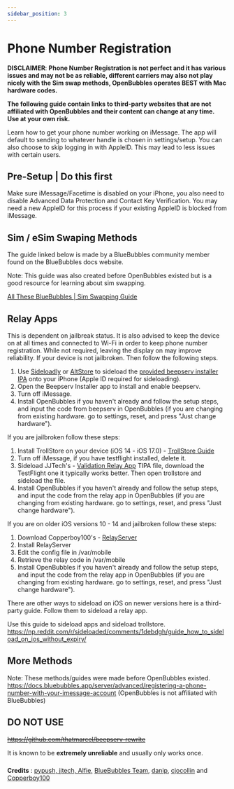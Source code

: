 ```yaml
---
sidebar_position: 3
---
```

# Phone Number Registration
**DISCLAIMER**: **Phone Number Registration is not perfect and it has various issues and may not be as reliable, different carriers may also not play nicely with the Sim swap methods, OpenBubbles operates BEST with Mac hardware codes.**

**The following guide contain links to third-party websites that are not affiliated with OpenBubbles and their content can change at any time. Use at your own risk.**

Learn how to get your phone number working on iMessage. The app will default to sending to whatever handle is chosen in settings/setup. 
You can also choose to skip logging in with AppleID. This may lead to less issues with certain users.

## Pre-Setup | Do this first
Make sure iMessage/Facetime is disabled on your iPhone, you also need to disable Advanced Data Protection and Contact Key Verification.
You may need a new AppleID for this process if your existing AppleID is blocked from iMessage.

## Sim / eSim Swaping Methods
The guide linked below is made by a BlueBubbles community member found on the BlueBubbles docs website. 

Note: This guide was also created before OpenBubbles existed but is a good resource for learning about sim swapping.

[All These BlueBubbles | Sim Swapping Guide](https://guide.atbluebubbles.com/ )

## Relay Apps
This is dependent on jailbreak status. It is also advised to keep the device on at all times and connected to Wi-Fi in order to keep phone number registration. While not required, leaving the display on may improve reliability.
If your device is not jailbroken. Then follow the following steps.

1. Use [Sideloadly](https://sideloadly.io/) or [AltStore](https://altstore.io/) to sideload the [provided beepserv installer IPA](https://cdn.discordapp.com/attachments/1130641573244317736/1230994423958077450/beepserv_installer_v0.1.ipa?ex=66d0e8e5&is=66cf9765&hm=04366038bd916e9b5e04e217a2023df6a39ee3877e7b1eba827b95a36940ca29&) onto your iPhone (Apple ID required for sideloading).
2. Open the Beepserv Installer app to install and enable beepserv.
3. Turn off iMessage.
4. Install OpenBubbles if you haven't already and follow the setup steps, and input the code from beepserv in OpenBubbles (if you are changing from existing hardware. go to settings, reset, and press "Just change hardware").

If you are jailbroken follow these steps:

1. Install TrollStore on your device (iOS 14 - iOS 17.0) - [TrollStore Guide](https://ios.cfw.guide/installing-trollstore/)
2. Turn off iMessage, if you have testflight installed, delete it.
3. Sideload JJTech's - [Validation Relay App](https://github.com/JJTech0130/ValidationRelay/releases) TIPA file, download the TestFlight one it typically works better. Then open trollstore and sideload the file.
4. Install OpenBubbles if you haven't already and follow the setup steps, and input the code from the relay app in OpenBubbles (if you are changing from existing hardware. go to settings, reset, and press "Just change hardware").

If you are on older iOS versions 10 - 14 and jailbroken follow these steps: 

1. Download Copperboy100's - [RelayServer](https://github.com/TaeHagen/relayserver/releases)
2. Install RelayServer 
3. Edit the config file in /var/mobile
4. Retrieve the relay code in /var/mobile
5. Install OpenBubbles if you haven't already and follow the setup steps, and input the code from the relay app in OpenBubbles (if you are changing from existing hardware. go to settings, reset, and press "Just change hardware").

There are other ways to sideload on iOS on newer versions here is a third-party guide. Follow them to sideload a relay app.

Use this guide to sideload apps and sideload trollstore.
https://np.reddit.com/r/sideloaded/comments/1debdgh/guide_how_to_sideload_on_ios_without_expiry/

## More Methods
Note: These methods/guides were made before OpenBubbles existed.
https://docs.bluebubbles.app/server/advanced/registering-a-phone-number-with-your-imessage-account (OpenBubbles is not affiliated with BlueBubbles)


## DO NOT USE
~~https://github.com/thatmarcel/beepserv-rewrite~~

It is known to be **extremely unreliable** and usually only works once.

###
**Credits** : [pypush, jjtech, Alfie,](https://discord.com/channels/1130633272595066880/1135636248019615874/1231003645529817139) [BlueBubbles Team](https://github.com/orgs/BlueBubblesApp/people), [danip](https://discord.com/channels/1130633272595066880/1135636248019615874/1231003645529817139), [cjocollin](https://www.reddit.com/r/BlueBubbles/comments/1938ock/stop_using_old_methods_heres_a_new_one/) and [Copperboy100](https://github.com/TaeHagen)
###
